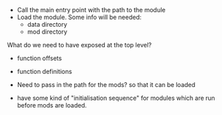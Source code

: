 - Call the main entry point with the path to the module
- Load the module. Some info will be needed:
    - data directory
    - mod directory

What do we need to have exposed at the top level?
- function offsets
- function definitions

- Need to pass in the path for the mods? so that it can be loaded
- have some kind of "initialisation sequence" for modules which are run before mods are loaded.